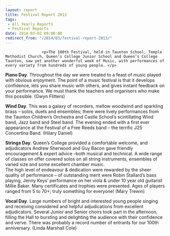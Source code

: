 ```yaml
---
layout: report
title: Festival Report 2013
tags: 
 - All Yearly Reports
 - Festival Reports
date: 2014-03-02 09:00:00
redirect_from: "/2014/03/festival-report-2013/"
---
```

<section>

                    
                    <p>The 100th Festival, held in Taunton School, Temple Methodist Church, Queen’s College Junior School and Queen’s College Taunton, saw yet another wonderful week of Music, with performances of every variety from hundreds of young people. </p>
<p><strong>Piano Day</strong>. Throughout the day we were treated to a feast of music played with obvious  enjoyment.  The point of a music festival is that it develops confidence, lets you share music with others, and gives instant feedback on your performance. We must thank the teachers and organisers who make this possible. (Gwyn Flitters)</p>
<p><strong>Wind Day</strong>. This was a galaxy of recorders, mellow woodwind and sparkling brass &#8211;  solos, duets and ensembles; there were lively performances from the Taunton Children’s Orchestra and Castle School’s scintillating Wind band, Jazz band and Steel band.  The evening ended with a first ever appearance at the Festival of a Free Reeds band – the terrific J25 Concertina Band. (Hilary Daniel)  </p>
<p><strong>Strings Day</strong>. Queen’s College provided a comfortable welcome, and adjudicators Andrew Sherwood and Guy Bacon gave friendly encouragement &#038; expert advice –both musical and technical. A wide range of classes on offer covered solos on all string instruments, ensembles of varied size and some excellent chamber music.<br />
The high level of endeavour &#038; dedication were rewarded by the sheer quality of performance – of outstanding merit were Robin Stallard’s bass playing, Jenny Keys’ performance on her viola &#038; under 10 year old guitarist Millie Baker. Many certificates and trophies were presented. Ages of players ranged from 5 to 70+; truly something for everyone! (Mary Trewin)</p>
<p><strong>Vocal Day</strong>. Large numbers of bright and interested young people singing and receiving considered and helpful adjudications from excellent adjudicators. Several Junior and Senior choirs took part in the afternoon, filling the Hall to bursting and delighting the audience with their confidence and verve. There was probably a record number of entrants for our 100th anniversary. (Linda Marshall Cole)</p>

                
</section>
